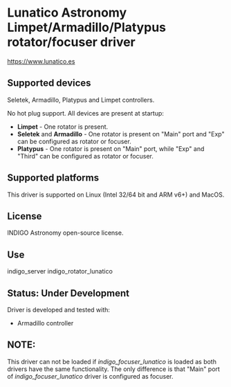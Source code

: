 # Lunatico Astronomy Limpet/Armadillo/Platypus rotator/focuser driver

https://www.lunatico.es

## Supported devices

Seletek, Armadillo, Platypus and Limpet controllers.

No hot plug support. All devices are present at startup:

* **Limpet** - One rotator is present.
* **Seletek** and **Armadillo** - One rotator is present on "Main" port and "Exp" can be configured as rotator or focuser.
* **Platypus** - One rotator is present on "Main" port, while "Exp" and "Third" can be configured as rotator or focuser.

## Supported platforms

This driver is supported on Linux (Intel 32/64 bit and ARM v6+) and MacOS.

## License

INDIGO Astronomy open-source license.

## Use

indigo_server indigo_rotator_lunatico

## Status: Under Development

Driver is developed and tested with:
* Armadillo controller

## NOTE:
This driver can not be loaded if *indigo_focuser_lunatico* is loaded as both drivers have the same functionality.
The only difference is that "Main" port of *indigo_focuser_lunatico* driver is configured as focuser.
